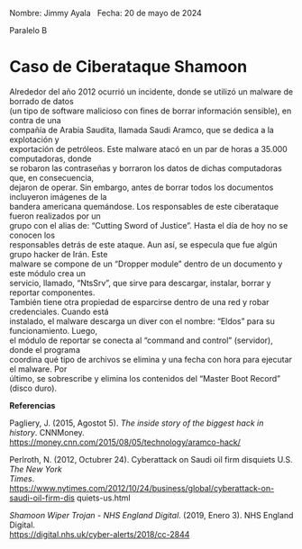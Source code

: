 Nombre: Jimmy Ayala                                                Fecha: 20 de mayo de 2024

Paralelo B

 #                             Caso de Ciberataque Shamoon

Alrededor del año 2012 ocurrió un incidente, donde se utilizó un malware de borrado de datos  
(un tipo de software malicioso con fines de borrar información sensible), en contra de una  
compañía de Arabia Saudita, llamada Saudi Aramco, que se dedica a la explotación y  
exportación de petróleos. Este malware atacó en un par de horas a 35.000 computadoras, donde  
se robaron las contraseñas y borraron los datos de dichas computadoras que, en consecuencia,  
dejaron de operar. Sin embargo, antes de borrar todos los documentos incluyeron imágenes de la  
bandera americana quemándose. Los responsables de este ciberataque fueron realizados por un  
grupo con el alias de: “Cutting Sword of Justice”. Hasta el día de hoy no se conocen los  
responsables detrás de este ataque. Aun así, se especula que fue algún grupo hacker de Irán. Este  
malware se compone de un “Dropper module” dentro de un documento y este módulo crea un  
servicio, llamado, “NtsSrv”, que sirve para descargar, instalar, borrar y reportar componentes.  
También tiene otra propiedad de esparcirse dentro de una red y robar credenciales. Cuando está  
instalado, el malware descarga un diver con el nombre: “Eldos” para su funcionamiento. Luego,  
el módulo de reportar se conecta al “command and control” (servidor), donde el programa  
coordina qué tipo de archivos se elimina y una fecha con hora para ejecutar el malware. Por  
último, se sobrescribe y elimina los contenidos del “Master Boot Record” (disco duro). 

**Referencias**

Pagliery, J. (2015, Agostot 5). _The inside story of the biggest hack in history_. CNNMoney.  
        https://money.cnn.com/2015/08/05/technology/aramco-hack/

Perlroth, N. (2012, Octubrer 24). Cyberattack on Saudi oil firm disquiets U.S. _The New York  
        Times_.  
        https://www.nytimes.com/2012/10/24/business/global/cyberattack-on-saudi-oil-firm-dis
        quiets-us.html

_Shamoon Wiper Trojan - NHS England Digital_. (2019, Enero 3). NHS England Digital.  
        https://digital.nhs.uk/cyber-alerts/2018/cc-2844
